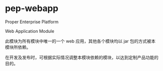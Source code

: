 pep-webapp
==========

Proper Enterprise Platform

Web Application Module

此模块为所有模块中唯一的一个 web 应用，其他各个模块均以 jar 包的方式被本模块所依赖。

在开发及发布时，可根据实际情况调整本模块依赖的模块，以达到定制产品功能的目的。